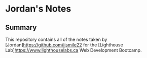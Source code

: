 # Jordan's Notes

## Summary 

This repository contains all of the notes taken by [Jordan]https://github.com/jjsmile22 for the [Lighthouse Lab]https://www.lighthouselabs.ca Web Development Bootcamp.